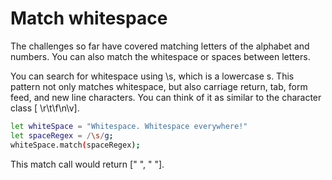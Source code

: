 # Match whitespace

The challenges so far have covered matching letters of the alphabet and numbers. You can also match the whitespace or spaces between letters.

You can search for whitespace using \s, which is a lowercase s. This pattern not only matches whitespace, but also carriage return, tab, form feed, and new line characters. You can think of it as similar to the character class [ \r\t\f\n\v].

```sh
let whiteSpace = "Whitespace. Whitespace everywhere!"
let spaceRegex = /\s/g;
whiteSpace.match(spaceRegex);
```
This match call would return [" ", " "].